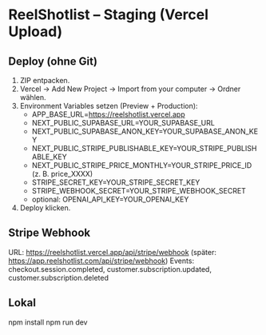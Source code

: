 # ReelShotlist – Staging (Vercel Upload)

## Deploy (ohne Git)
1. ZIP entpacken.
2. Vercel → Add New Project → Import from your computer → Ordner wählen.
3. Environment Variables setzen (Preview + Production):
   - APP_BASE_URL=https://reelshotlist.vercel.app
   - NEXT_PUBLIC_SUPABASE_URL=YOUR_SUPABASE_URL
   - NEXT_PUBLIC_SUPABASE_ANON_KEY=YOUR_SUPABASE_ANON_KEY
   - NEXT_PUBLIC_STRIPE_PUBLISHABLE_KEY=YOUR_STRIPE_PUBLISHABLE_KEY
   - NEXT_PUBLIC_STRIPE_PRICE_MONTHLY=YOUR_STRIPE_PRICE_ID   (z. B. price_XXXX)
   - STRIPE_SECRET_KEY=YOUR_STRIPE_SECRET_KEY
   - STRIPE_WEBHOOK_SECRET=YOUR_STRIPE_WEBHOOK_SECRET
   - optional: OPENAI_API_KEY=YOUR_OPENAI_KEY
4. Deploy klicken.

## Stripe Webhook
URL: https://reelshotlist.vercel.app/api/stripe/webhook (später: https://app.reelshotlist.com/api/stripe/webhook)
Events: checkout.session.completed, customer.subscription.updated, customer.subscription.deleted

## Lokal
npm install
npm run dev
